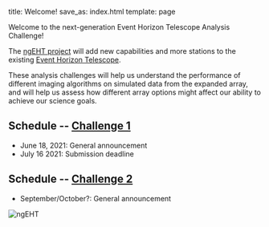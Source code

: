 title: Welcome!
save_as: index.html
template: page

Welcome to the next-generation Event Horizon Telescope Analysis Challenge!

The [ngEHT project](https://www.ngeht.org) will add new capabilities and more stations to the existing
[Event Horizon Telescope](https://eventhorizontelescope.org/).

These analysis challenges will help us understand the performance of
different imaging algorithms on simulated data from the expanded
array, and will help us assess how different array options might
affect our ability to achieve our science goals.

## Schedule -- [Challenge 1]({filename}challenge1.md)

- June 18, 2021: General announcement
- July 16 2021: Submission deadline

## Schedule -- [Challenge 2]({filename}challenge2.md)

- September/October?: General announcement

![ngEHT](../static/Semifinal_Logo_White_Symbol.jpeg)
